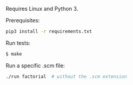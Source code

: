 Requires Linux and Python 3.

Prerequisites:
```sh
pip3 install -r requirements.txt
```

Run tests:
```sh
$ make
```

Run a specific .scm file:
```sh
./run factorial  # without the .scm extension
```
